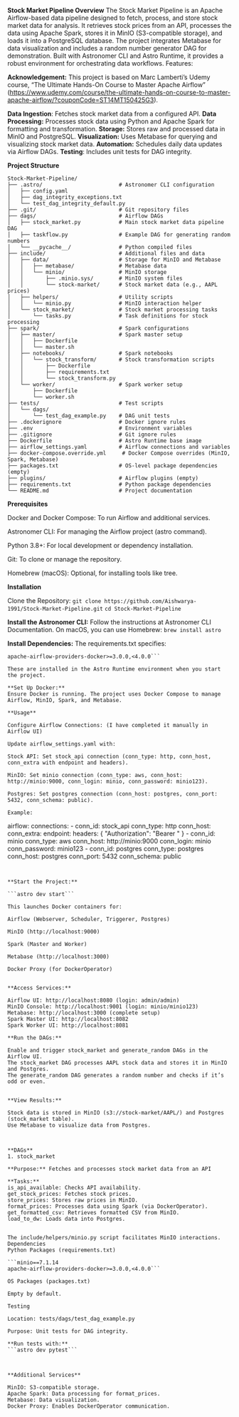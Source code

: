 **Stock Market Pipeline
Overview**
The Stock Market Pipeline is an Apache Airflow-based data pipeline designed to fetch, process, and store stock market data for analysis. It retrieves stock prices from an API, processes the data using Apache Spark, stores it in MinIO (S3-compatible storage), and loads it into a PostgreSQL database. The project integrates Metabase for data visualization and includes a random number generator DAG for demonstration. Built with Astronomer CLI and Astro Runtime, it provides a robust environment for orchestrating data workflows.
Features:

**Acknowledgement:**
This project is based on Marc Lamberti’s Udemy course, “The Ultimate Hands-On Course to Master Apache Airflow” (https://www.udemy.com/course/the-ultimate-hands-on-course-to-master-apache-airflow/?couponCode=ST14MT150425G3).

**Data Ingestion**: Fetches stock market data from a configured API.
**Data Processing:** Processes stock data using Python and Apache Spark for formatting and transformation.
**Storage:** Stores raw and processed data in MinIO and PostgreSQL.
**Visualization:** Uses Metabase for querying and visualizing stock market data.
**Automation:** Schedules daily data updates via Airflow DAGs.
**Testing**: Includes unit tests for DAG integrity.


**Project Structure**
```
Stock-Market-Pipeline/
├── .astro/                        # Astronomer CLI configuration
│   ├── config.yaml
│   ├── dag_integrity_exceptions.txt
│   └── test_dag_integrity_default.py
├── .git/                          # Git repository files
├── dags/                          # Airflow DAGs
│   ├── stock_market.py            # Main stock market data pipeline DAG
│   ├── taskflow.py                # Example DAG for generating random numbers
│   └── __pycache__/               # Python compiled files
├── include/                       # Additional files and data
│   ├── data/                      # Storage for MinIO and Metabase
│   │   ├── metabase/              # Metabase data
│   │   └── minio/                 # MinIO storage
│   │       ├── .minio.sys/        # MinIO system files
│   │       └── stock-market/      # Stock market data (e.g., AAPL prices)
│   ├── helpers/                   # Utility scripts
│   │   └── minio.py               # MinIO interaction helper
│   └── stock_market/              # Stock market processing tasks
│       └── tasks.py               # Task definitions for stock processing
├── spark/                         # Spark configurations
│   ├── master/                    # Spark master setup
│   │   ├── Dockerfile
│   │   └── master.sh
│   ├── notebooks/                 # Spark notebooks
│   │   └── stock_transform/       # Stock transformation scripts
│   │       ├── Dockerfile
│   │       ├── requirements.txt
│   │       └── stock_transform.py
│   └── worker/                    # Spark worker setup
│       ├── Dockerfile
│       └── worker.sh
├── tests/                         # Test scripts
│   └── dags/
│       └── test_dag_example.py    # DAG unit tests
├── .dockerignore                  # Docker ignore rules
├── .env                           # Environment variables
├── .gitignore                     # Git ignore rules
├── Dockerfile                     # Astro Runtime base image
├── airflow_settings.yaml          # Airflow connections and variables
├── docker-compose.override.yml     # Docker Compose overrides (MinIO, Spark, Metabase)
├── packages.txt                   # OS-level package dependencies (empty)
├── plugins/                       # Airflow plugins (empty)
├── requirements.txt               # Python package dependencies
└── README.md                      # Project documentation
```
**Prerequisites**

Docker and Docker Compose: To run Airflow and additional services.

Astronomer CLI: For managing the Airflow project (astro command).

Python 3.8+: For local development or dependency installation.

Git: To clone or manage the repository.

Homebrew (macOS): Optional, for installing tools like tree.

**Installation**

Clone the Repository:
```git clone https://github.com/Aishwarya-1991/Stock-Market-Pipeline.git```
```cd Stock-Market-Pipeline```


**Install the Astronomer CLI:**
Follow the instructions at Astronomer CLI Documentation.
On macOS, you can use Homebrew:
```brew install astro```


**Install Dependencies:**
The requirements.txt specifies:

```minio==7.1.14
apache-airflow-providers-docker>=3.0.0,<4.0.0```

These are installed in the Astro Runtime environment when you start the project.

**Set Up Docker:**
Ensure Docker is running. The project uses Docker Compose to manage Airflow, MinIO, Spark, and Metabase.

**Usage**

Configure Airflow Connections: (I have completed it manually in Airflow UI)

Update airflow_settings.yaml with:

Stock API: Set stock_api connection (conn_type: http, conn_host, conn_extra with endpoint and headers).

MinIO: Set minio connection (conn_type: aws, conn_host: http://minio:9000, conn_login: minio, conn_password: minio123).

Postgres: Set postgres connection (conn_host: postgres, conn_port: 5432, conn_schema: public).

Example:
```
airflow:
  connections:
    - conn_id: stock_api
      conn_type: http
      conn_host: <api-host>
      conn_extra:
        endpoint: <api-endpoint>
        headers: { "Authorization": "Bearer <token>" }
    - conn_id: minio
      conn_type: aws
      conn_host: http://minio:9000
      conn_login: minio
      conn_password: minio123
    - conn_id: postgres
      conn_type: postgres
      conn_host: postgres
      conn_port: 5432
      conn_schema: public
```


**Start the Project:**

```astro dev start```

This launches Docker containers for:

Airflow (Webserver, Scheduler, Triggerer, Postgres)

MinIO (http://localhost:9000)

Spark (Master and Worker)

Metabase (http://localhost:3000)

Docker Proxy (for DockerOperator)


**Access Services:**

Airflow UI: http://localhost:8080 (login: admin/admin)
MinIO Console: http://localhost:9001 (login: minio/minio123)
Metabase: http://localhost:3000 (complete setup)
Spark Master UI: http://localhost:8082
Spark Worker UI: http://localhost:8081

**Run the DAGs:**

Enable and trigger stock_market and generate_random DAGs in the Airflow UI.
The stock_market DAG processes AAPL stock data and stores it in MinIO and Postgres.
The generate_random DAG generates a random number and checks if it’s odd or even.


**View Results:**

Stock data is stored in MinIO (s3://stock-market/AAPL/) and Postgres (stock_market table).
Use Metabase to visualize data from Postgres.



**DAGs**
1. stock_market

**Purpose:** Fetches and processes stock market data from an API

**Tasks:**
is_api_available: Checks API availability.
get_stock_prices: Fetches stock prices.
store_prices: Stores raw prices in MinIO.
format_prices: Processes data using Spark (via DockerOperator).
get_formatted_csv: Retrieves formatted CSV from MinIO.
load_to_dw: Loads data into Postgres.


The include/helpers/minio.py script facilitates MinIO interactions.
Dependencies
Python Packages (requirements.txt)

```minio==7.1.14
apache-airflow-providers-docker>=3.0.0,<4.0.0```

OS Packages (packages.txt)

Empty by default.

Testing

Location: tests/dags/test_dag_example.py

Purpose: Unit tests for DAG integrity.

**Run tests with:**
```astro dev pytest```



**Additional Services**

MinIO: S3-compatible storage.
Apache Spark: Data processing for format_prices.
Metabase: Data visualization.
Docker Proxy: Enables DockerOperator communication.




